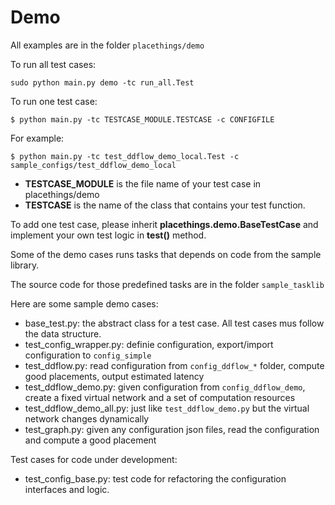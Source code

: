 # Demo

All examples are in the folder `placethings/demo`

To run all test cases:
```
sudo python main.py demo -tc run_all.Test
```

To run one test case:
```
$ python main.py -tc TESTCASE_MODULE.TESTCASE -c CONFIGFILE
```
For example:
```
$ python main.py -tc test_ddflow_demo_local.Test -c sample_configs/test_ddflow_demo_local
```
- <b>TESTCASE_MODULE</b> is the file name of your test case in placethings/demo
- <b>TESTCASE</b> is the name of the class that contains your test function.

To add one test case, please inherit <b>placethings.demo.BaseTestCase</b> and implement your own test logic in <b>test()</b> method.

Some of the demo cases runs tasks that depends on code from the sample library.

The source code for those predefined tasks are in the folder `sample_tasklib`

Here are some sample demo cases:
- base_test.py: the abstract class for a test case. All test cases mus follow the data structure.
- test_config_wrapper.py: definie configuration, export/import configuration to `config_simple`
- test_ddflow.py: read configuration from `config_ddflow_*` folder, compute good placements, output estimated latency
- test_ddflow_demo.py: given configuration from `config_ddflow_demo`, create a fixed virtual network and a set of computation resources
- test_ddflow_demo_all.py: just like `test_ddflow_demo.py` but the virtual network changes dynamically
- test_graph.py: given any configuration json files, read the configuration and compute a good placement

Test cases for code under development:
- test_config_base.py: test code for refactoring the configuration interfaces and logic.
